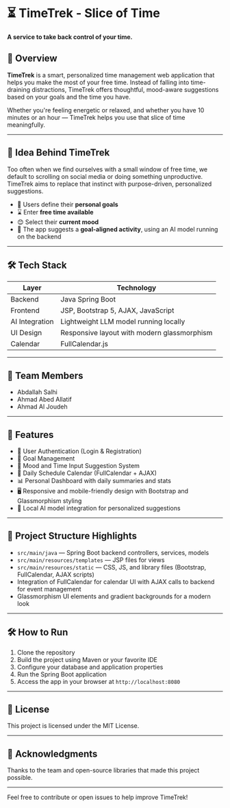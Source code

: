 # ⏳ TimeTrek - Slice of Time

**A service to take back control of your time.**

## 🚀 Overview

**TimeTrek** is a smart, personalized time management web application that helps you make the most of your free time. Instead of falling into time-draining distractions, TimeTrek offers thoughtful, mood-aware suggestions based on your goals and the time you have.

Whether you're feeling energetic or relaxed, and whether you have 10 minutes or an hour — TimeTrek helps you use that slice of time meaningfully.

---

## 🧠 Idea Behind TimeTrek

Too often when we find ourselves with a small window of free time, we default to scrolling on social media or doing something unproductive. TimeTrek aims to replace that instinct with purpose-driven, personalized suggestions.

- 🎯 Users define their **personal goals**
- ⌛ Enter **free time available**
- 😊 Select their **current mood**
- 🤖 The app suggests a **goal-aligned activity**, using an AI model running on the backend

---

## 🛠️ Tech Stack

| Layer          | Technology                                      |
|----------------|------------------------------------------------|
| Backend        | Java Spring Boot                               |
| Frontend       | JSP, Bootstrap 5, AJAX, JavaScript             |
| AI Integration | Lightweight LLM model running locally          |
| UI Design      | Responsive layout with modern glassmorphism    |
| Calendar       | FullCalendar.js                                |

---

## 👥 Team Members

- Abdallah Salhi  
- Ahmad Abed Allatif  
- Ahmad Al Joudeh  

---

## 📱 Features

- 🔐 User Authentication (Login & Registration)  
- 🎯 Goal Management  
- 🧠 Mood and Time Input Suggestion System  
- 📅 Daily Schedule Calendar (FullCalendar + AJAX)  
- 📊 Personal Dashboard with daily summaries and stats  
- 🖥️ Responsive and mobile-friendly design with Bootstrap and Glassmorphism styling  
- 🤖 Local AI model integration for personalized suggestions  

---

## 📂 Project Structure Highlights

- `src/main/java` — Spring Boot backend controllers, services, models  
- `src/main/resources/templates` — JSP files for views  
- `src/main/resources/static` — CSS, JS, and library files (Bootstrap, FullCalendar, AJAX scripts)  
- Integration of FullCalendar for calendar UI with AJAX calls to backend for event management  
- Glassmorphism UI elements and gradient backgrounds for a modern look  

---

## 🛠️ How to Run

1. Clone the repository  
2. Build the project using Maven or your favorite IDE  
3. Configure your database and application properties  
4. Run the Spring Boot application  
5. Access the app in your browser at `http://localhost:8080`

---

## 📄 License

This project is licensed under the MIT License.

---

## 🙏 Acknowledgments

Thanks to the team and open-source libraries that made this project possible.

---

Feel free to contribute or open issues to help improve TimeTrek!

